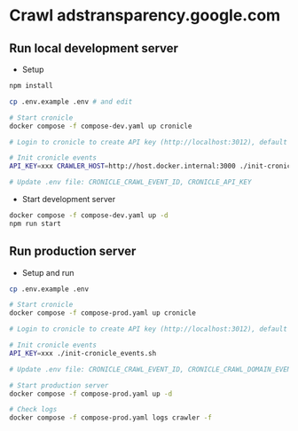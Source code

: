 # Crawl adstransparency.google.com

## Run local development server

- Setup

```bash
npm install

cp .env.example .env # and edit

# Start cronicle
docker compose -f compose-dev.yaml up cronicle

# Login to cronicle to create API key (http://localhost:3012), default user/pass: admin/admin

# Init cronicle events
API_KEY=xxx CRAWLER_HOST=http://host.docker.internal:3000 ./init-cronicle_events.sh

# Update .env file: CRONICLE_CRAWL_EVENT_ID, CRONICLE_API_KEY

```

- Start development server

```bash
docker compose -f compose-dev.yaml up -d
npm run start
```

## Run production server

- Setup and run

```bash
cp .env.example .env

# Start cronicle
docker compose -f compose-prod.yaml up cronicle

# Login to cronicle to create API key (http://localhost:3012), default user/pass: admin/admin

# Init cronicle events
API_KEY=xxx ./init-cronicle_events.sh

# Update .env file: CRONICLE_CRAWL_EVENT_ID, CRONICLE_CRAWL_DOMAIN_EVENT_ID, CRONICLE_API_KEY and database details

# Start production server
docker compose -f compose-prod.yaml up -d

# Check logs
docker compose -f compose-prod.yaml logs crawler -f
```

